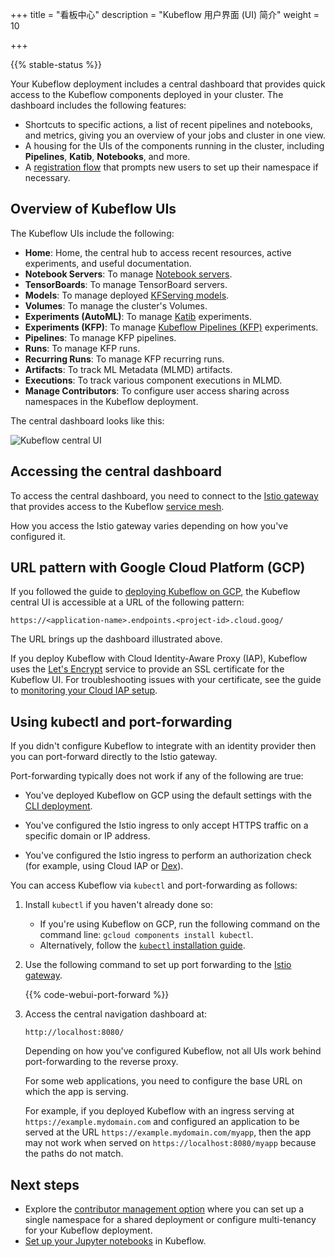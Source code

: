 +++
title = "看板中心"
description = "Kubeflow 用户界面 (UI) 简介"
weight = 10

+++

{{% stable-status %}}

Your Kubeflow deployment includes a central dashboard that provides quick access
to the Kubeflow components deployed in your cluster. The dashboard includes the
following features:

- Shortcuts to specific actions, a list of recent pipelines and notebooks, and
  metrics, giving you an overview of your jobs and cluster in one view.
- A housing for the UIs of the components running in the cluster, including
  **Pipelines**, **Katib**, **Notebooks**, and more.
- A [registration flow](/docs/components/central-dash/registration-flow/) that
  prompts new users to set up their namespace if necessary.

## Overview of Kubeflow UIs

The Kubeflow UIs include the following:

* **Home**: Home, the central hub to access recent resources, active
  experiments, and useful documentation.
* **Notebook Servers**: To manage [Notebook servers](/docs/components/notebooks/).
* **TensorBoards**: To manage TensorBoard servers.
* **Models**: To manage deployed [KFServing models](/docs/components/kfserving/kfserving/).
* **Volumes**: To manage the cluster's Volumes.
* **Experiments (AutoML)**: To manage [Katib](/docs/components/katib/) experiments.
* **Experiments (KFP)**: To manage [Kubeflow Pipelines (KFP)](/docs/components/pipelines/) experiments.
* **Pipelines**: To manage KFP pipelines.
* **Runs**: To manage KFP runs.
* **Recurring Runs**: To manage KFP recurring runs.
* **Artifacts**: To track ML Metadata (MLMD) artifacts.
* **Executions**: To track various component executions in MLMD.
* **Manage Contributors**: To configure user access sharing across namespaces in
  the Kubeflow deployment.

The central dashboard looks like this:

<img src="/docs/images/central-ui.png"
  alt="Kubeflow central UI"
  class="mt-3 mb-3 border border-info rounded">

## Accessing the central dashboard

To access the central dashboard, you need to connect to the
[Istio gateway](https://istio.io/docs/concepts/traffic-management/#gateways) that
provides access to the Kubeflow
[service mesh](https://istio.io/docs/concepts/what-is-istio/#what-is-a-service-mesh).

How you access the Istio gateway varies depending on how you've configured it.

## URL pattern with Google Cloud Platform (GCP)

If you followed the guide to [deploying Kubeflow on GCP](/docs/gke/deploy/),
the Kubeflow central UI is accessible at a URL of the following pattern:

```
https://<application-name>.endpoints.<project-id>.cloud.goog/
```

The URL brings up the dashboard illustrated above.

If you deploy Kubeflow with Cloud Identity-Aware Proxy (IAP), Kubeflow uses the
[Let's Encrypt](https://letsencrypt.org/) service to provide an SSL certificate
for the Kubeflow UI. For troubleshooting issues with your certificate, see the
guide to
[monitoring your Cloud IAP setup](/docs/gke/deploy/monitor-iap-setup/).

## Using kubectl and port-forwarding

If you didn't configure Kubeflow to integrate with an identity provider
then you can port-forward directly to the Istio gateway.

Port-forwarding typically does not work if any of the following are true:

  * You've deployed Kubeflow on GCP using the default settings
    with the [CLI deployment](/docs/gke/deploy/deploy-cli/).

  * You've configured the Istio ingress to only accept
    HTTPS traffic on a specific domain or IP address.

  * You've configured the Istio ingress to perform an authorization check
    (for example, using Cloud IAP or [Dex](https://github.com/dexidp/dex)).


You can access Kubeflow via `kubectl` and port-forwarding as follows:

1. Install `kubectl` if you haven't already done so:

    * If you're using Kubeflow on GCP, run the following command on the command
    line: `gcloud components install kubectl`.
    * Alternatively, follow the [`kubectl`
    installation guide](https://kubernetes.io/docs/tasks/tools/install-kubectl/).

1. Use the following command to set up port forwarding to the
  [Istio gateway](https://istio.io/docs/tasks/traffic-management/ingress/ingress-control/).

    {{% code-webui-port-forward %}}

1. Access the central navigation dashboard at:

    ```
    http://localhost:8080/
    ```

    Depending on how you've configured Kubeflow, not all UIs work behind
    port-forwarding to the reverse proxy.

    For some web applications, you need to configure the base URL on which
    the app is serving.

    For example, if you deployed Kubeflow with an ingress serving at
    `https://example.mydomain.com` and configured an application
    to be served at the URL `https://example.mydomain.com/myapp`, then the
    app may not work when served on
    `https://localhost:8080/myapp` because the paths do not match.

## Next steps

* Explore the [contributor management
  option](/docs/components/multi-tenancy/) where you
  can set up a single namespace for a shared deployment or configure
  multi-tenancy for your Kubeflow deployment.
* [Set up your Jupyter notebooks](/docs/components/notebooks/setup/) in Kubeflow.
